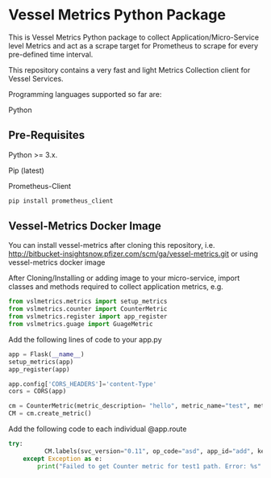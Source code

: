 # Vessel Metrics Python Package
This is Vessel Metrics Python package to collect Application/Micro-Service level Metrics and act as a scrape target for Prometheus to scrape for every pre-defined time interval.

This repository contains a very fast and light Metrics Collection client for Vessel Services.

Programming languages supported so far are:

Python

## Pre-Requisites
Python >= 3.x.

Pip (latest)

Prometheus-Client

```bash
pip install prometheus_client
```
## Vessel-Metrics Docker Image
You can install vessel-metrics after cloning this repository, i.e.
http://bitbucket-insightsnow.pfizer.com/scm/ga/vessel-metrics.git
or using vessel-metrics docker image

After Cloning/Installing or adding image to your micro-service, import classes and methods required to collect application metrics, e.g.
```python
from vslmetrics.metrics import setup_metrics
from vslmetrics.counter import CounterMetric
from vslmetrics.register import app_register
from vslmetrics.guage import GuageMetric
```
Add the following lines of code to your app.py
```python
app = Flask(__name__)
setup_metrics(app)
app_register(app)

app.config['CORS_HEADERS']='content-Type'
cors = CORS(app)

cm = CounterMetric(metric_description= "hello", metric_name="test", metric_key_value= {"key1":"ad"}, svc_version="0.11", op_code="asd", app_id="add")
CM = cm.create_metric()
```
Add the following code to each individual @app.route
```python
try:
	      CM.labels(svc_version="0.11", op_code="asd", app_id="add", key1 = "dad").inc()
	except Exception as e:
	    print("Failed to get Counter metric for test1 path. Error: %s" %e)
```

